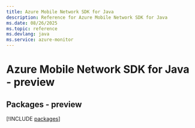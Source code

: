 ```yaml
---
title: Azure Mobile Network SDK for Java
description: Reference for Azure Mobile Network SDK for Java
ms.date: 08/26/2025
ms.topic: reference
ms.devlang: java
ms.service: azure-monitor
---
```

# Azure Mobile Network SDK for Java - preview
## Packages - preview
[!INCLUDE [packages](mobile-network-index.md)]